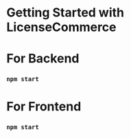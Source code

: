 # Getting Started with LicenseCommerce

# For Backend
### `npm start`

# For Frontend
### `npm start`
